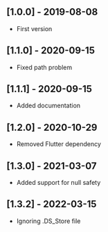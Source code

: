 ## [1.0.0] - 2019-08-08

* First version

## [1.1.0] - 2020-09-15

* Fixed path problem

## [1.1.1] - 2020-09-15

* Added documentation

## [1.2.0] - 2020-10-29

* Removed Flutter dependency

## [1.3.0] - 2021-03-07

* Added support for null safety

## [1.3.2] - 2022-03-15

* Ignoring .DS_Store file